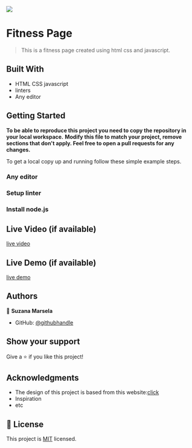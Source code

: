 ![](https://img.shields.io/badge/Microverse-blueviolet)

# Fitness Page
> This is a fitness page created using html css and javascript.


## Built With

- HTML CSS javascript
- linters
- Any editor


## Getting Started

**To be able to reproduce this project you need to copy the repository in your local workspace.**
**Modify this file to match your project, remove sections that don't apply. Feel free to open a pull requests for any changes.**


To get a local copy up and running follow these simple example steps.

### Any editor

### Setup linter

### Install node.js


## Live Video (if available)

[live video](https://www.loom.com/share/a1c7a71d8009413aa7349265400ab450)
## Live Demo (if available)

[live demo]()


## Authors

👤 **Suzana Marsela**

- GitHub: [@githubhandle](https://github.com/Suzi216)


## Show your support

Give a ⭐️ if you like this project!

## Acknowledgments

- The design of this project is based from this website:[click](https://www.behance.net/gallery/29845175/CC-Global-Summit-2015)
- Inspiration
- etc

## 📝 License

This project is [MIT](./MIT.md) licensed.
